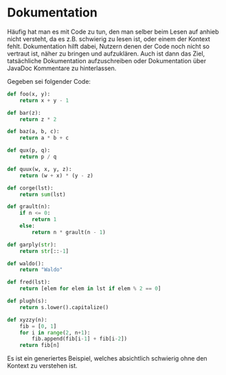# Dokumentation

Häufig hat man es mit Code zu tun,
den man selber beim Lesen auf anhieb
nicht versteht, da es z.B. schwierig zu
lesen ist, oder einem der Kontext fehlt.
Dokumentation hilft dabei, Nutzern
denen der Code noch nicht so vertraut
ist, näher zu bringen und aufzuklären.
Auch ist dann das Ziel, tatsächliche
Dokumentation aufzuschreiben oder
Dokumentation über JavaDoc Kommentare
zu hinterlassen.

Gegeben sei folgender Code:

```python
def foo(x, y):
    return x + y - 1

def bar(z):
    return z * 2

def baz(a, b, c):
    return a * b + c

def qux(p, q):
    return p / q

def quux(w, x, y, z):
    return (w + x) * (y - z)

def corge(lst):
    return sum(lst)

def grault(n):
    if n <= 0:
        return 1
    else:
        return n * grault(n - 1)

def garply(str):
    return str[::-1]

def waldo():
    return "Waldo"

def fred(lst):
    return [elem for elem in lst if elem % 2 == 0]

def plugh(s):
    return s.lower().capitalize()

def xyzzy(n):
    fib = [0, 1]
    for i in range(2, n+1):
        fib.append(fib[i-1] + fib[i-2])
    return fib[n]

```

Es ist ein generiertes Beispiel,
welches absichtlich schwierig
ohne den Kontext zu verstehen ist.
